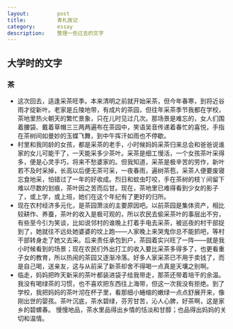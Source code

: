 ```yaml
---
layout:         post
title:          青札故记
category:       essay
description:    整理一些过去的文字
---
```


## 大学时的文字

### 茶
- 这次回去，适逢采茶旺季。本来清明之前就开始采茶，但今年春寒，到将近谷雨才绽新叶。老家是丘陵地带，有成片的茶园，但往年采茶季节我都在学校，茶地里热火朝天的繁忙景象，只在儿时见过几次。那场景是难忘的，女人们围着腰袋、戴着草帽三三两两遍布在茶园中，笑语吴音传递着春忙的喜悦，手指在茶树间如曼妙的玉蝶飞舞，到中午挥汗如雨也不停歇。
- 村里和我同龄的女孩，都是采茶的老手，小时候妈妈采茶归来总会和爸爸说谁家的女儿可能干了，一天能采多少茶叶。采茶是细工慢活，一个女孩茶叶采得多，便是心灵手巧，将来不愁婆家的。但我知道，采茶是极辛苦的劳作，新叶若不及时采掉，长高以后便无茶可采，一夜春雨，遍树茶苞，采茶人便要废寝忘食地采，怕错过了一年的好收成。烈日和蚊虫叮咬，手在茶树的枝丫间留下难以尽数的划痕，茶叶因之苦而后甘。现在，茶地里已难得看到少女的影子了，或上学，或上班，她们在这个年纪有了更好的归所。
- 现在农村经济多元化，是茶园萧淡的主要原因吧。以前茶园是集体资产，相比较耕作、养蚕，茶叶的收入是极可观的，所以农民去偷采茶叶的事层出不穷，有些至今引为笑谈，比如说邻村的谁晚上打着手电去采茶，被巡夜的村干部捉到了，她就往不远处她婆婆的坟上跑——人家晚上来哭鬼你总不能抓吧，等村干部转身走了她又去采。后来责任承包到户，茶园着实兴旺了一阵——就是我小时候看到的场景；现在农民们外出打工的收入要比采茶多得多了，也更看重子女的教育，所以热闹的茶园又逐渐冷落。好多人家采茶已不用于卖钱了，而是自己喝，送亲友，这与从前采了新茶却舍不得喝一点真是天壤之别啊。
- 临走，妈妈把昨天新采的茶叶都装进袋子给我带走，那茶还带着培干的余温。我没有喝绿茶的习惯，也不喜欢把东西往上海带，但这一次我没有拒绝。到了学校，我把妈妈的茶叶沏在杯子里，看那细小蜷缩的嫩绿一点点舒展开来，像刚出世的婴孩。茶叶沉底，茶水碧绿，芬芳甘苦，沁人心脾，好茶啊，这是家乡的碧螺春。
慢慢地品，茶水里品得出乡情的恬淡和甘醇；也品得出妈妈的关切和温情。